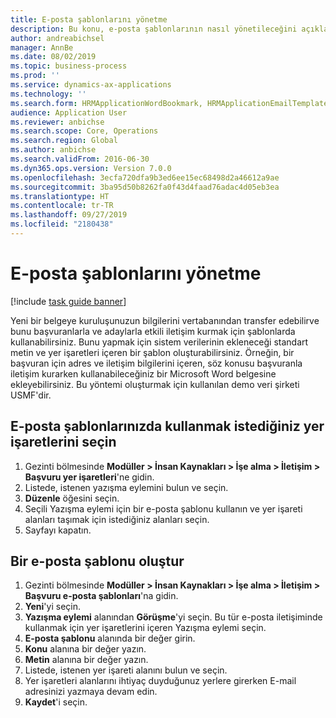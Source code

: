 ```yaml
---
title: E-posta şablonlarını yönetme
description: Bu konu, e-posta şablonlarının nasıl yönetileceğini açıklar.
author: andreabichsel
manager: AnnBe
ms.date: 08/02/2019
ms.topic: business-process
ms.prod: ''
ms.service: dynamics-ax-applications
ms.technology: ''
ms.search.form: HRMApplicationWordBookmark, HRMApplicationEmailTemplate
audience: Application User
ms.reviewer: anbichse
ms.search.scope: Core, Operations
ms.search.region: Global
ms.author: anbichse
ms.search.validFrom: 2016-06-30
ms.dyn365.ops.version: Version 7.0.0
ms.openlocfilehash: 3ecfa720dfa9b3ed6ee15ec68498d2a46612a9ae
ms.sourcegitcommit: 3ba95d50b8262fa0f43d4faad76adac4d05eb3ea
ms.translationtype: HT
ms.contentlocale: tr-TR
ms.lasthandoff: 09/27/2019
ms.locfileid: "2180438"
---
```

# <a name="manage-email-templates"></a>E-posta şablonlarını yönetme

[!include [task guide banner](../../includes/task-guide-banner.md)]

Yeni bir belgeye kuruluşunuzun bilgilerini vertabanından transfer edebilirve bunu başvuranlarla ve adaylarla etkili iletişim kurmak için şablonlarda kullanabilirsiniz. Bunu yapmak için sistem verilerinin ekleneceği standart metin ve yer işaretleri içeren bir şablon oluşturabilirsiniz. Örneğin, bir başvuran için adres ve iletişim bilgilerini içeren, söz konusu başvuranla iletişim kurarken kullanabileceğiniz bir Microsoft Word belgesine ekleyebilirsiniz. Bu yöntemi oluşturmak için kullanılan demo veri şirketi USMF'dir.


## <a name="select-which-bookmarks-to-use-in-your-email-templates"></a>E-posta şablonlarınızda kullanmak istediğiniz yer işaretlerini seçin
1. Gezinti bölmesinde **Modüller > İnsan Kaynakları > İşe alma > İletişim > Başvuru yer işaretleri**'ne gidin.
2. Listede, istenen yazışma eylemini bulun ve seçin.
3. **Düzenle** öğesini seçin.
4. Seçili Yazışma eylemi için bir e-posta şablonu kullanın ve yer işareti alanları taşımak için istediğiniz alanları seçin.  
5. Sayfayı kapatın.

## <a name="create-an-email-template"></a>Bir e-posta şablonu oluştur
1. Gezinti bölmesinde **Modüller > İnsan Kaynakları > İşe alma > İletişim > Başvuru e-posta şablonları**'na gidin.
2. **Yeni**'yi seçin.
3. **Yazışma eylemi** alanından **Görüşme**'yi seçin. Bu tür e-posta iletişiminde kullanmak için yer işaretlerini içeren Yazışma eylemi seçin.  
4. **E-posta şablonu** alanında bir değer girin.
5. **Konu** alanına bir değer yazın.
6. **Metin** alanına bir değer yazın.
7. Listede, istenen yer işareti alanını bulun ve seçin.
8. Yer işaretleri alanlarını ihtiyaç duyduğunuz yerlere girerken E-mail adresinizi yazmaya devam edin.
9. **Kaydet**'i seçin.

